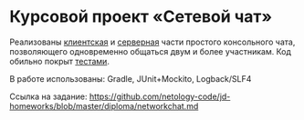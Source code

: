 # Курсовой проект «Сетевой чат»

Реализованы [клиентская](https://github.com/lamasurfer/jadv_chat/tree/master/src/main/java/org/example/client) 
и [серверная](https://github.com/lamasurfer/jadv_chat/tree/master/src/main/java/org/example/server) 
части простого консольного чата, позволяющего одновременно общаться двум и более участникам.
Код обильно покрыт [тестами](https://github.com/lamasurfer/jadv_chat/tree/master/src/test/java/org/example).

В работе использованы: Gradle, JUnit+Mockito, Logback/SLF4

Ссылка на задание: https://github.com/netology-code/jd-homeworks/blob/master/diploma/networkchat.md
